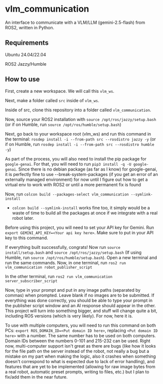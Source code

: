 # vlm_communication
An interface to communicate with a VLM/LLM (gemini-2.5-flash) from ROS2, written in Python.

## Requirements
Ubuntu 24.04/22.04

ROS2 Jazzy/Humble

## How to use
First, create a new workspace. We will call this `vlm_ws`.

Next, make a folder called `src` inside of `vlm_ws`.

Inside of src, clone this repository into a folder called `vlm_communication`.

Now, source your ROS2 installation with `source /opt/ros/jazzy/setup.bash` (or if on Humble, run `source /opt/ros/humble/setup.bash`)

Next, go back to your workspace root (vlm_ws) and run this command in the terminal: 
`rosdep install -i --from-path src --rosdistro jazzy -y` (or if on Humble, run `rosdep install -i --from-path src --rosdistro humble -y`)

As part of the process, you will also need to install the pip package for `google-genai`. For that, you will need to run `pip3 install -q -U google-genai`. Since there is no debian package (as far as I know) for google-genai, it is perfectly fine to use --break-system-packages (if you get an error of an externally managed environment) for now until I figure out how to get a virtual env to work with ROS2 or until a more permanent fix is found

Now, run `colcon build --packages-select vlm_communication --symlink-install`
- `colcon build --symlink-install` works fine too, it simply would be a waste of time to build all the packages at once if we integrate with a real robot later.

Before using this project, you will need to set your API key for Gemini. Run `export GEMINI_API_KEY=<Your api key here>`. Make sure to put in your API key to this command.

If everything built successfully, congrats! Now run 
`source install/setup.bash` and  `source /opt/ros/jazzy/setup.bash` (If using Humble, run `source /opt/ros/humble/setup.bash`). Open a new terminal and run the same commands.
Now, in one terminal, run 
`ros2 run vlm_communication robot_publisher_script`

In the other terminal, run 
`ros2 run vlm_communication server_subscriber_script`

Now, type in your prompt and put in any image paths (separated by commas) when prompted. Leave blank if no images are to be submitted. If everything was done correctly, you should be able to type your prompt in the publisher script window and an AI response should appear in the other. This project will turn into something bigger, and stuff will change quite a bit, including ROS versions (which is very likely). For now, here it is.


To use with multiple computers, you will need to run this command on both PCs: `export ROS_DOMAIN_ID=<Put domain ID here>`, replacing `<Put domain ID here>` with a number. The same number has to be used on both computers. Domain IDs between the numbers 0-101 and 215-232 can be used. Right now, multi-computer support isn't great as there are bugs (like how it looks for the file path on the server instead of the robot, not really a bug but a mistake on my part when making the logic, also it crashes when something doesn't correspond to what is expected due to lack of error handling), and features that are yet to be implemented (allowing for raw image bytes from a real robot, automatic preset prompts, writing to files, etc.) but I plan to fix/add them in the near future.
